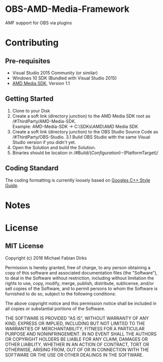 # OBS-AMD-Media-Framework
AMF support for OBS via plugins

# Contributing

## Pre-requisites

* Visual Studio 2015 Community (or similar)
* Windows 10 SDK (Bundled with Visual Studio 2015)
* [AMD Media SDK](http://developer.amd.com/tools-and-sdks/media-sdk/), Version 1.1

## Getting Started

1. Clone to your Disk
2. Create a soft link (directory junction) to the AMD Media SDK root as /#ThirdParty/AMD-Media-SDK.  
Example: AMD-Media-SDK -> C:\SDKs\AMD\AMD Media SDK
3. Create a soft link (directory junction) to the OBS Studio Source Code as /#ThirdParty/OBS-Studio.
3.1 Build OBS Studio with the same Visual Studio version if you didn't yet.
4. Open the Solution and build the Solution.
5. Binaries should be location in /#Build/$(Configuration)-$(PlatformTarget)/

## Coding Standard

The coding formatting is currently loosely based on [Googles C++ Style Guide](https://google.github.io/styleguide/cppguide.html).

# Notes

# License

## MIT License

Copyright (c) 2016 Michael Fabian Dirks

Permission is hereby granted, free of charge, to any person obtaining a copy
of this software and associated documentation files (the "Software"), to deal
in the Software without restriction, including without limitation the rights
to use, copy, modify, merge, publish, distribute, sublicense, and/or sell
copies of the Software, and to permit persons to whom the Software is
furnished to do so, subject to the following conditions:

The above copyright notice and this permission notice shall be included in all
copies or substantial portions of the Software.

THE SOFTWARE IS PROVIDED "AS IS", WITHOUT WARRANTY OF ANY KIND, EXPRESS OR
IMPLIED, INCLUDING BUT NOT LIMITED TO THE WARRANTIES OF MERCHANTABILITY,
FITNESS FOR A PARTICULAR PURPOSE AND NONINFRINGEMENT. IN NO EVENT SHALL THE
AUTHORS OR COPYRIGHT HOLDERS BE LIABLE FOR ANY CLAIM, DAMAGES OR OTHER
LIABILITY, WHETHER IN AN ACTION OF CONTRACT, TORT OR OTHERWISE, ARISING FROM,
OUT OF OR IN CONNECTION WITH THE SOFTWARE OR THE USE OR OTHER DEALINGS IN THE
SOFTWARE.